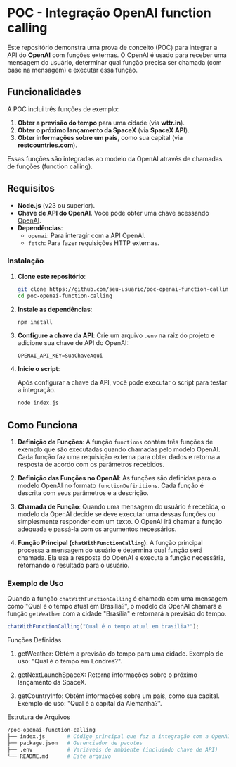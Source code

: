 # POC - Integração OpenAI function calling

Este repositório demonstra uma prova de conceito (POC) para integrar a API do **OpenAI** com funções externas. O OpenAI é usado para receber uma mensagem do usuário, determinar qual função precisa ser chamada (com base na mensagem) e executar essa função.

## Funcionalidades

A POC inclui três funções de exemplo:
1. **Obter a previsão do tempo** para uma cidade (via **wttr.in**).
2. **Obter o próximo lançamento da SpaceX** (via **SpaceX API**).
3. **Obter informações sobre um país**, como sua capital (via **restcountries.com**).

Essas funções são integradas ao modelo da OpenAI através de chamadas de funções (function calling).

## Requisitos

- **Node.js** (v23 ou superior).
- **Chave de API do OpenAI**. Você pode obter uma chave acessando [OpenAI](https://platform.openai.com/account/api-keys).
- **Dependências**: 
  - `openai`: Para interagir com a API OpenAI.
  - `fetch`: Para fazer requisições HTTP externas.

### Instalação

1. **Clone este repositório**:

    ```bash
    git clone https://github.com/seu-usuario/poc-openai-function-calling.git
    cd poc-openai-function-calling
    ```

2. **Instale as dependências**:

    ```bash
    npm install
    ```

3. **Configure a chave da API**:
   Crie um arquivo `.env` na raiz do projeto e adicione sua chave de API do OpenAI:

    ```
    OPENAI_API_KEY=SuaChaveAqui
    ```

4. **Inicie o script**:

    Após configurar a chave da API, você pode executar o script para testar a integração.

    ```bash
    node index.js
    ```

## Como Funciona

1. **Definição de Funções**:
   A função `functions` contém três funções de exemplo que são executadas quando chamadas pelo modelo OpenAI. Cada função faz uma requisição externa para obter dados e retorna a resposta de acordo com os parâmetros recebidos.

2. **Definição das Funções no OpenAI**:
   As funções são definidas para o modelo OpenAI no formato `functionDefinitions`. Cada função é descrita com seus parâmetros e a descrição.

3. **Chamada de Função**:
   Quando uma mensagem do usuário é recebida, o modelo da OpenAI decide se deve executar uma dessas funções ou simplesmente responder com um texto. O OpenAI irá chamar a função adequada e passá-la com os argumentos necessários.

4. **Função Principal (`chatWithFunctionCalling`)**:
   A função principal processa a mensagem do usuário e determina qual função será chamada. Ela usa a resposta do OpenAI e executa a função necessária, retornando o resultado para o usuário.

### Exemplo de Uso

Quando a função `chatWithFunctionCalling` é chamada com uma mensagem como "Qual é o tempo atual em Brasília?", o modelo da OpenAI chamará a função `getWeather` com a cidade "Brasília" e retornará a previsão do tempo.

```typescript
chatWithFunctionCalling("Qual é o tempo atual em brasilia?");
```
Funções Definidas
1. getWeather:
Obtém a previsão do tempo para uma cidade. Exemplo de uso: "Qual é o tempo em Londres?".

2. getNextLaunchSpaceX:
Retorna informações sobre o próximo lançamento da SpaceX.

3. getCountryInfo:
Obtém informações sobre um país, como sua capital. Exemplo de uso: "Qual é a capital da Alemanha?".

Estrutura de Arquivos
```bash
/poc-openai-function-calling
├── index.js       # Código principal que faz a integração com a OpenAI
├── package.json   # Gerenciador de pacotes
├── .env           # Variáveis de ambiente (incluindo chave de API)
└── README.md      # Este arquivo

```
